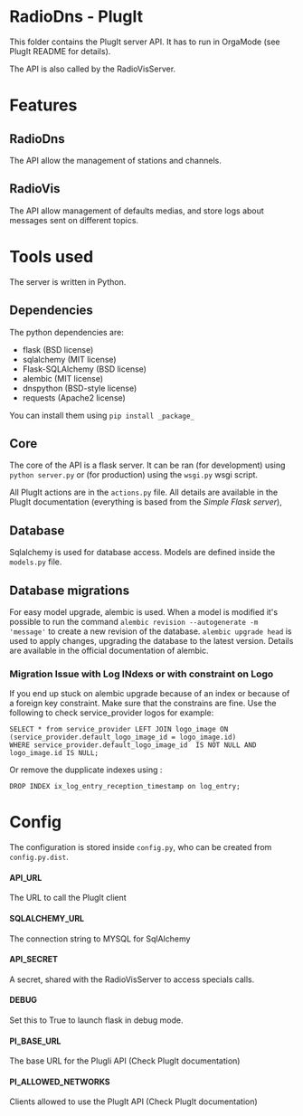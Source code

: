 RadioDns - PlugIt
=================

This folder contains the PlugIt server API. It has to run in OrgaMode (see PlugIt README for details).

The API is also called by the RadioVisServer.

# Features

## RadioDns

The API allow the management of stations and channels.

## RadioVis

The API allow management of defaults medias, and store logs about messages sent on different topics.

# Tools used

The server is written in Python.

## Dependencies

The python dependencies are:

* flask (BSD license)
* sqlalchemy (MIT license)
* Flask-SQLAlchemy (BSD license)
* alembic (MIT license)
* dnspython (BSD-style license)
* requests (Apache2 license)

You can install them using `pip install _package_`

## Core

The core of the API is a flask server. It can be ran (for development) using `python server.py` or (for production) using the `wsgi.py` wsgi script.

All PlugIt actions are in the `actions.py` file. All details are available in the PlugIt documentation (everything is based from the _Simple Flask server_),

## Database

Sqlalchemy is used for database access. Models are defined inside the `models.py` file.

## Database migrations

For easy model upgrade, alembic is used. When a model is modified it's possible to run the command
`alembic revision --autogenerate -m 'message'` to create a new revision of the database.
`alembic upgrade head` is used to apply changes, upgrading the database to the latest version.
Details are available in the official documentation of alembic.

### Migration Issue with Log INdexs or with constraint on Logo

If you end up stuck on alembic upgrade because of an index or because of a foreign key constraint. Make sure that
 the constrains are fine. Use the following to check service_provider logos for example:

    SELECT * from service_provider LEFT JOIN logo_image ON (service_provider.default_logo_image_id = logo_image.id) 
    WHERE service_provider.default_logo_image_id  IS NOT NULL AND logo_image.id IS NULL;
    
Or remove the dupplicate indexes using :

    DROP INDEX ix_log_entry_reception_timestamp on log_entry;
    

# Config

The configuration is stored inside `config.py`, who can be created from `config.py.dist`.

#### API_URL
The URL to call the PlugIt client

#### SQLALCHEMY_URL
The connection string to MYSQL for SqlAlchemy

#### API_SECRET
A secret, shared with the RadioVisServer to access specials calls.

#### DEBUG
Set this to True to launch flask in debug mode.

#### PI_BASE_URL
The base URL for the PlugIi API (Check PlugIt documentation)

#### PI_ALLOWED_NETWORKS
Clients allowed to use the PlugIt API (Check PlugIt documentation)
